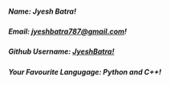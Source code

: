 ##### Name: *Jyesh Batra!*

##### Email: *jyeshbatra787@gmail.com!*

##### Github Username: *[JyeshBatra!](https://github.com/JyeshBatra)*

##### Your Favourite Langugage: *Python and C++!*
